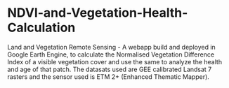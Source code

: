 # NDVI-and-Vegetation-Health-Calculation
Land and Vegetation Remote Sensing - A webapp build and deployed in Google Earth Engine, to calculate the Normalised Vegetation Difference Index of a visible vegetation cover and use the same to analyze the health and age of that patch. The  datasats used are GEE calibrated Landsat 7 rasters and the sensor used is ETM 2+ (Enhanced Thematic Mapper).
